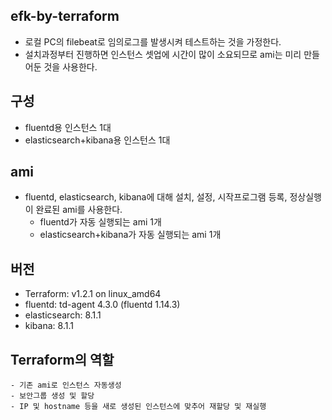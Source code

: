 ## efk-by-terraform
- 로컬 PC의 filebeat로 임의로그를 발생시켜 테스트하는 것을 가정한다.
- 설치과정부터 진행하면 인스턴스 셋업에 시간이 많이 소요되므로 ami는 미리 만들어둔 것을 사용한다.

## 구성
- fluentd용 인스턴스 1대
- elasticsearch+kibana용 인스턴스 1대


## ami
- fluentd, elasticsearch, kibana에 대해 설치, 설정, 시작프로그램 등록, 정상실행이 완료된 ami를 사용한다.
    - fluentd가 자동 실행되는  ami 1개
    - elasticsearch+kibana가 자동 실행되는 ami 1개



## 버전
- Terraform: v1.2.1 on linux_amd64
- fluentd: td-agent 4.3.0 (fluentd 1.14.3)
- elasticsearch: 8.1.1
- kibana: 8.1.1

## Terraform의 역할
    - 기존 ami로 인스턴스 자동생성
    - 보안그룹 생성 및 할당
    - IP 및 hostname 등을 새로 생성된 인스턴스에 맞추어 재할당 및 재실행


